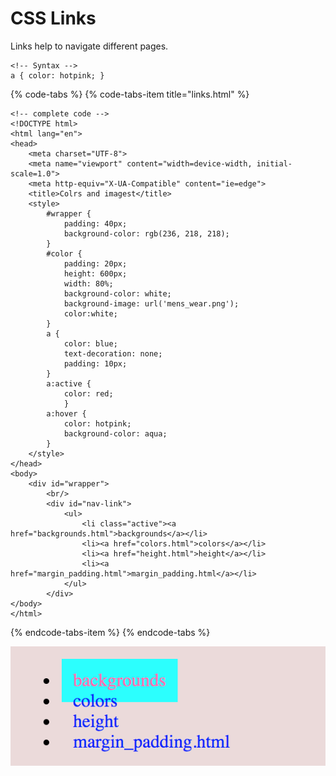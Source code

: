 # CSS Links

Links help to navigate different pages.

```text
<!-- Syntax -->
a { color: hotpink; }
```

{% code-tabs %}
{% code-tabs-item title="links.html" %}
```text
<!-- complete code -->
<!DOCTYPE html>
<html lang="en">
<head>
    <meta charset="UTF-8">
    <meta name="viewport" content="width=device-width, initial-scale=1.0">
    <meta http-equiv="X-UA-Compatible" content="ie=edge">
    <title>Colrs and imagest</title>
    <style>
        #wrapper {
            padding: 40px;
            background-color: rgb(236, 218, 218);
        }
        #color {
            padding: 20px;
            height: 600px;
            width: 80%;
            background-color: white;
            background-image: url('mens_wear.png');
            color:white;
        }
        a {
            color: blue;
            text-decoration: none;
            padding: 10px;
        }
        a:active {
            color: red;
            }
        a:hover {
            color: hotpink;
            background-color: aqua;
        }
    </style>
</head>
<body>
    <div id="wrapper">
        <br/>
        <div id="nav-link">
            <ul>
                <li class="active"><a href="backgrounds.html">backgrounds</a></li>
                <li><a href="colors.html">colors</a></li>
                <li><a href="height.html">height</a></li>
                <li><a href="margin_padding.html">margin_padding.html</a></li>
            </ul>
        </div>
</body>
</html>
```
{% endcode-tabs-item %}
{% endcode-tabs %}

![result of css links](../.gitbook/assets/screen-shot-2019-04-11-at-07.28.58.png)



